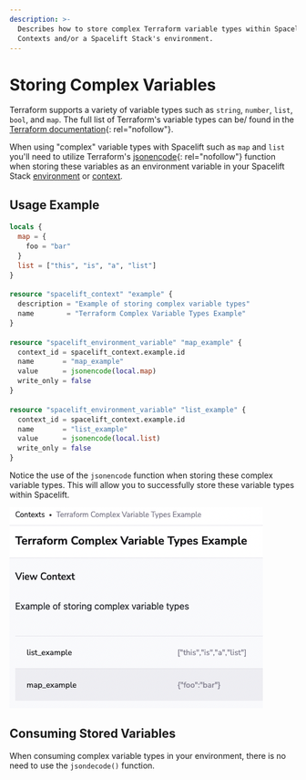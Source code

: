 ```yaml
---
description: >-
  Describes how to store complex Terraform variable types within Spacelift
  Contexts and/or a Spacelift Stack's environment.
---
```


# Storing Complex Variables

Terraform supports a variety of variable types such as `string`, `number`, `list`, `bool`, and `map`. The full list of Terraform's variable types can be/ found in the [Terraform documentation](https://www.terraform.io/language/expressions){: rel="nofollow"}.

When using "complex" variable types with Spacelift such as `map` and `list` you'll need to utilize Terraform's [jsonencode](https://www.terraform.io/language/functions/jsonencode){: rel="nofollow"} function when storing these variables as an environment variable in your Spacelift Stack [environment](../../concepts/configuration/environment.md) or [context](../../concepts/configuration/context.md).

## Usage Example

```terraform
locals {
  map = {
    foo = "bar"
  }
  list = ["this", "is", "a", "list"]
}

resource "spacelift_context" "example" {
  description = "Example of storing complex variable types"
  name        = "Terraform Complex Variable Types Example"
}

resource "spacelift_environment_variable" "map_example" {
  context_id = spacelift_context.example.id
  name       = "map_example"
  value      = jsonencode(local.map)
  write_only = false
}

resource "spacelift_environment_variable" "list_example" {
  context_id = spacelift_context.example.id
  name       = "list_example"
  value      = jsonencode(local.list)
  write_only = false
}
```

Notice the use of the `jsonencode` function when storing these complex variable types. This will allow you to successfully store these variable types within Spacelift.

![](../../assets/screenshots/store-complex-variable-types.png)

## Consuming Stored Variables

When consuming complex variable types in your environment, there is no need to use the `jsondecode()` function.
